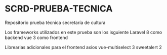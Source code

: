 # SCRD-PRUEBA-TECNICA
Repositorio prueba técnica secretaría de cultura

Los frameworks utilizados en este prueba son los isguiente
Laravel 8 como backend
vue 3 como frontend

Librearias adicionales para el frontend
axios
vue-multiselect 3
sweetalert 2
